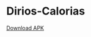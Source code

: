 # Dirios-Calorias

[Download APK](https://github.com/Thigos/Dirios-Calorias/raw/main/app/build/outputs/apk/debug/app-debug.apk)
